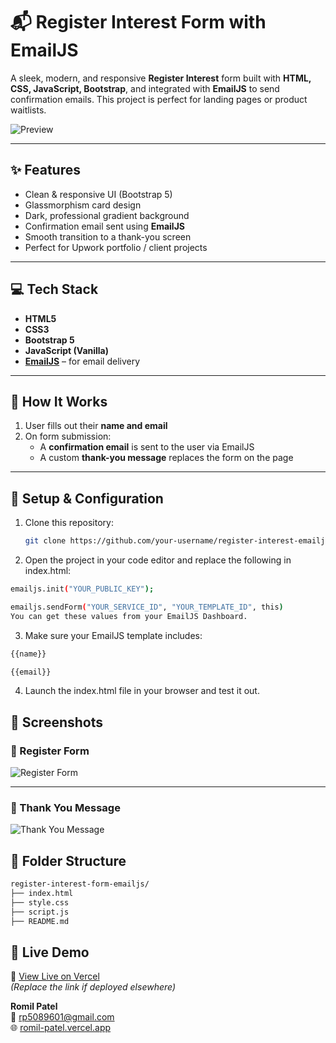 # 📬 Register Interest Form with EmailJS

A sleek, modern, and responsive **Register Interest** form built with **HTML, CSS, JavaScript, Bootstrap**, and integrated with **EmailJS** to send confirmation emails. This project is perfect for landing pages or product waitlists.

![Preview](https://via.placeholder.com/1000x500.png?text=Project+Screenshot)

---

## ✨ Features

- Clean & responsive UI (Bootstrap 5)
- Glassmorphism card design
- Dark, professional gradient background
- Confirmation email sent using **EmailJS**
- Smooth transition to a thank-you screen
- Perfect for Upwork portfolio / client projects

---

## 💻 Tech Stack

- **HTML5**
- **CSS3**
- **Bootstrap 5**
- **JavaScript (Vanilla)**
- **[EmailJS](https://www.emailjs.com/)** – for email delivery

---

## 🚀 How It Works

1. User fills out their **name and email**
2. On form submission:
   - A **confirmation email** is sent to the user via EmailJS
   - A custom **thank-you message** replaces the form on the page

---

## 🔧 Setup & Configuration

1. Clone this repository:
   ```bash
   git clone https://github.com/your-username/register-interest-emailjs.git

 2. Open the project in your code editor and replace the following in index.html:

```bash
emailjs.init("YOUR_PUBLIC_KEY");

emailjs.sendForm("YOUR_SERVICE_ID", "YOUR_TEMPLATE_ID", this)
You can get these values from your EmailJS Dashboard.
```

3. Make sure your EmailJS template includes:
```bash
{{name}}

{{email}}
```

4. Launch the index.html file in your browser and test it out.

## 📸 Screenshots

### 🔹 Register Form
![Register Form](https://github.com/user-attachments/assets/6ed2ebfd-d7e8-4c72-b9f0-b8821850280e)

---

### 🔹 Thank You Message
![Thank You Message](https://github.com/user-attachments/assets/2facbb7c-7aba-49f7-b0a2-1d6f3b5f3d61)


## 📂 Folder Structure

   ```bash
  register-interest-form-emailjs/
├── index.html
├── style.css
├── script.js
├── README.md

```

## 📌 Live Demo

🔗 [View Live on Vercel](https://romil-patel.vercel.app)  
*(Replace the link if deployed elsewhere)*

**Romil Patel**  
📧 rp5089601@gmail.com  
🌐 [romil-patel.vercel.app](https://romil-patel.vercel.app)


